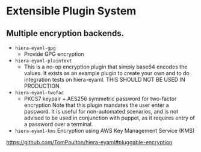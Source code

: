 <!SLIDE>
# Extensible Plugin System
## Multiple encryption backends.

* `hiera-eyaml-gpg`
    * Provide GPG encryption
* `hiera-eyaml-plaintext`
    * This is a no-op encryption plugin that simply base64 encodes the values.
    It exists as an example plugin to create your own and to do integration
    tests on hiera-eyaml. THIS SHOULD NOT BE USED IN PRODUCTION
* `hiera-eyaml-twofac`
    * PKCS7 keypair + AES256 symmetric password for two-factor encryption Note
    that this plugin mandates the user enter a password. It is useful for
    non-automated scenarios, and is not advised to be used in conjunction with
    puppet, as it requires entry of a password over a terminal.
* `hiera-eyaml-kms`
    Encryption using AWS Key Management Service (KMS)

https://github.com/TomPoulton/hiera-eyaml#pluggable-encryption
